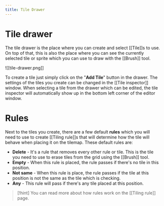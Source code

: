 ```yaml
---
title: Tile Drawer
---
```

# Tile drawer

The tile drawer is the place where you can create and select [[Tile]]s to use. On top of that, this is also the place where you can see the currently selected tile or sprite which you can use to draw with the [[Brush]] tool.

![[tile-drawer.png]]

To create a tile just simply click on the "**Add Tile**" button in the drawer. The settings of the tiles you create can be changed in the [[Tile inspector]] window. When selecting a tile from the drawer which can be edited, the tile inspector will automatically show up in the bottom left corner of the editor window. 

# Rules

Next to the tiles you create, there are a few default **rules** which you will need to use to create [[Tiling rule]]s that will determine how the tile will behave when placing it on the tilemap. These default rules are:

- **Delete** - It's a rule that removes every other rule or tile. This is the tile you need to use to erase tiles from the grid using the [[Brush]] tool.
- **Empty** - When this rule is placed, the rule passes if there's no tile in this position.
- **Not same** - When this rule is place, the rule passes if the tile at this position is not the same as the tile which is checking.
- **Any** - This rule will pass if there's any tile placed at this position.

> [!hint]
> You can read more about how rules work on the [[Tiling rule]] page.